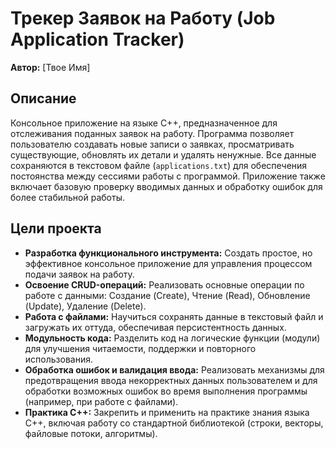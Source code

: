 # Трекер Заявок на Работу (Job Application Tracker)

**Автор:** [Твое Имя]

## Описание

Консольное приложение на языке C++, предназначенное для отслеживания поданных заявок на работу. Программа позволяет пользователю создавать новые записи о заявках, просматривать существующие, обновлять их детали и удалять ненужные. Все данные сохраняются в текстовом файле (`applications.txt`) для обеспечения постоянства между сессиями работы с программой. Приложение также включает базовую проверку вводимых данных и обработку ошибок для более стабильной работы.

## Цели проекта

*   **Разработка функционального инструмента:** Создать простое, но эффективное консольное приложение для управления процессом подачи заявок на работу.
*   **Освоение CRUD-операций:** Реализовать основные операции по работе с данными: Создание (Create), Чтение (Read), Обновление (Update), Удаление (Delete).
*   **Работа с файлами:** Научиться сохранять данные в текстовый файл и загружать их оттуда, обеспечивая персистентность данных.
*   **Модульность кода:** Разделить код на логические функции (модули) для улучшения читаемости, поддержки и повторного использования.
*   **Обработка ошибок и валидация ввода:** Реализовать механизмы для предотвращения ввода некорректных данных пользователем и для обработки возможных ошибок во время выполнения программы (например, при работе с файлами).
*   **Практика C++:** Закрепить и применить на практике знания языка C++, включая работу со стандартной библиотекой (строки, векторы, файловые потоки, алгоритмы).
